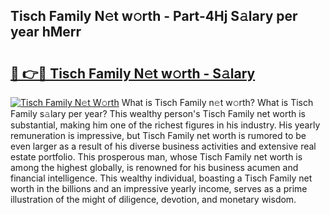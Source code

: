 ## Tisch Family N𝚎t w𝚘rth - Part-4Hj S𝚊lary per year hMerr

# <h2><a href="http://gc1iehg.nevu.top/?p=Tisch+Family">🔗 👉🔴 Tisch Family N𝚎t w𝚘rth - S𝚊lary</a></h2>

[![Tisch Family N𝚎t W𝚘rth](https://i.imgur.com/Oavwk0R.jpeg)](http://gc1iehg.nevu.top/?p=Tisch+Family)
What is Tisch Family n𝚎t w𝚘rth? What is Tisch Family s𝚊lary per year?
This wealthy person's Tisch Family net worth is substantial, making him one of the richest figures in his industry. His yearly remuneration is impressive, but Tisch Family net worth is rumored to be even larger as a result of his diverse business activities and extensive real estate portfolio. This prosperous man, whose Tisch Family net worth is among the highest globally, is renowned for his business acumen and financial intelligence. This wealthy individual, boasting a Tisch Family net worth in the billions and an impressive yearly income, serves as a prime illustration of the might of diligence, devotion, and monetary wisdom.
